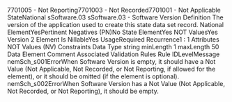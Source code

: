 

7701005 - Not Reporting7701003 - Not Recorded7701001 - Not Applicable
StateNational
sSoftware.03
sSoftware.03 - Software Version
Definition
The version of the application used to create this state data set record.
National ElementYesPertinent Negatives (PN)No
State ElementYes
NOT ValuesYes
Version 2 Element
Is NillableYes
UsageRequired
Recurrence1 : 1
Attributes
NOT Values (NV)
Constraints
Data Type
string
minLength
1
maxLength
50
Data Element Comment
Associated Validation Rules
Rule IDLevelMessage
nemSch_s001ErrorWhen Software Version is empty, it should have a Not Value (Not Applicable, Not Recorded, or
Not Reporting, if allowed for the element), or it should be omitted (if the element is optional).
nemSch_s002ErrorWhen Software Version has a Not Value (Not Applicable, Not Recorded, or Not Reporting), it
should be empty.